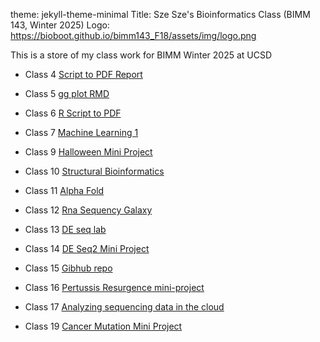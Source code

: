 
theme: jekyll-theme-minimal 
Title: Sze Sze's Bioinformatics Class (BIMM 143, Winter 2025)
Logo: https://bioboot.github.io/bimm143_F18/assets/img/logo.png

This is a store of my class work for BIMM Winter 2025 at UCSD 
- Class 4 [Script to PDF Report](https://htmlpreview.github.io/https://github.com/ilovematchacell/bimm143/raw/main/homework6.html)
  
- Class 5 [gg plot RMD](https://htmlpreview.github.io/https://github.com/ilovematchacell/bimm143/raw/main/homework6.html)

- Class 6 [R Script to PDF](https://htmlpreview.github.io/https://github.com/ilovematchacell/bimm143/raw/main/homework6.html)

- Class 7 [Machine Learning 1](https://htmlpreview.github.io/https://github.com/ilovematchacell/bimm143/raw/main/homework6.html)

- Class 9 [Halloween Mini Project](https://htmlpreview.github.io/https://github.com/ilovematchacell/bimm143/raw/main/homework6.html)

- Class 10 [Structural Bioinformatics](https://htmlpreview.github.io/https://github.com/ilovematchacell/bimm143/raw/main/homework6.html)

- Class 11 [Alpha Fold](https://htmlpreview.github.io/https://github.com/ilovematchacell/bimm143/raw/main/homework6.html)

- Class 12 [Rna Sequency Galaxy](https://htmlpreview.github.io/https://github.com/ilovematchacell/bimm143/raw/main/homework6.html)

- Class 13 [DE seq lab](https://htmlpreview.github.io/https://github.com/ilovematchacell/bimm143/raw/main/homework6.html)

- Class 14 [DE Seq2 Mini Project](https://htmlpreview.github.io/https://github.com/ilovematchacell/bimm143/raw/main/homework6.html)

- Class 15 [Gibhub repo](https://htmlpreview.github.io/https://github.com/ilovematchacell/bimm143/raw/main/homework6.html)

- Class 16 [Pertussis Resurgence mini-project](https://htmlpreview.github.io/https://github.com/ilovematchacell/bimm143/raw/main/homework6.html)

- Class 17 [Analyzing sequencing data in the cloud](https://htmlpreview.github.io/https://github.com/ilovematchacell/bimm143/raw/main/homework6.html) 

- Class 19 [Cancer Mutation Mini Project](https://htmlpreview.github.io/(https://github.com/ilovematchacell/bimm143/blob/main/lab%2018.html))


